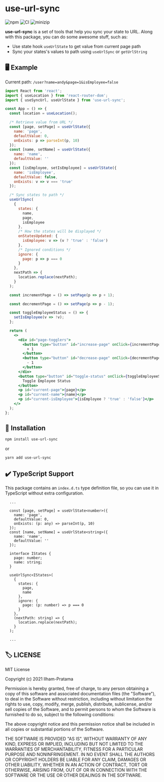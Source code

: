 # use-url-sync

![npm](https://img.shields.io/npm/v/use-url-sync) ![CI](https://github.com/Ilham-Pratama/use-url-sync/actions/workflows/main-ci.yml/badge.svg) ![minizip](https://badgen.net/bundlephobia/minzip/use-url-sync)

**use-url-sync** is a set of tools that help you sync your state to URL.
Along with this package, you can do some awesome stuff, such as:

- Use state hook `useUrlState` to get value from current page path
- Sync your states's values to path using `useUrlSync` or `getUrlString`

## 🖥️ Example

Current path: `/user?name=andy&page=1&isEmployee=false`

```jsx
import React from 'react';
import { useLocation } from 'react-router-dom';
import { useSyncUrl, useUrlState } from 'use-url-sync';

const App = () => {
  const location = useLocation();

  /* Retrieve value from URL */
  const [page, setPage] = useUrlState({
    name: 'page',
    defaultValue: 0,
    onExists: p => parseInt(p, 10)
  });
  const [name, setName] = useUrlState({
    name: 'name',
    defaultValue: ''
  });
  const [isEmployee, setIsEmployee] = useUrlState({
    name: 'isEmployee',
    defaultValue: false,
    onExists: v => v === 'true'
  });

  /* Sync states to path */
  useUrlSync(
    {
      states: {
        name,
        page,
        isEmployee
      },
      /* How the states will be displayed */
      onStatesUpdated: {
        isEmployee: v => (v ? 'true' : 'false')
      },
      /* Ignored conditions */
      ignore: {
        page: p => p === 0
      }
    },
    nextPath => {
      location.replace(nextPath);
    }
  );

  const incrementPage = () => setPage(p => p + 1);

  const decrementPage = () => setPage(p => p - 1);

  const toggleEmployeeStatus = () => {
    setIsEmployee(v => !v);
  };

  return (
    <>
      <div id="page-togglers">
        <button type="button" id="increase-page" onClick={incrementPage}>
          + 1
        </button>
        <button type="button" id="decrease-page" onClick={decrementPage}>
          - 1
        </button>
      </div>
      <button type="button" id="toggle-status" onClick={toggleEmployeeStatus}>
        Toggle Employee Status
      </button>
      <p id="current-page">{page}</p>
      <p id="current-name">{name}</p>
      <p id="current-isEmployee">{isEmployee ? 'true' : 'false'}</p>
    </>
  );
};
```

## 💾 Installation

```sh
npm install use-url-sync
```

or

```sh
yarn add use-url-sync
```

## ✔️ TypeScript Support

This package contains an `index.d.ts` type definition file, so you can use it in TypeScript without extra configuration.

```tsx
  ...

  const [page, setPage] = useUrlState<number>({
    name: 'page',
    defaultValue: 0,
    onExists: (p: any) => parseInt(p, 10)
  });
  const [name, setName] = useUrlState<string>({
    name: 'name',
    defaultValue: ''
  });

  interface IStates {
    page: number;
    name: string;
  }

  useUrlSync<IStates>(
    {
      states: {
        page,
        name
      },
      ignore: {
        page: (p: number) => p === 0
      }
    },
    (nextPath: string) => {
      location.replace(nextPath);
    }
  );

  ...
```

## 🏷️ LICENSE

MIT License

Copyright (c) 2021 Ilham-Pratama

Permission is hereby granted, free of charge, to any person obtaining a copy
of this software and associated documentation files (the "Software"), to deal
in the Software without restriction, including without limitation the rights
to use, copy, modify, merge, publish, distribute, sublicense, and/or sell
copies of the Software, and to permit persons to whom the Software is
furnished to do so, subject to the following conditions:

The above copyright notice and this permission notice shall be included in all
copies or substantial portions of the Software.

THE SOFTWARE IS PROVIDED "AS IS", WITHOUT WARRANTY OF ANY KIND, EXPRESS OR
IMPLIED, INCLUDING BUT NOT LIMITED TO THE WARRANTIES OF MERCHANTABILITY,
FITNESS FOR A PARTICULAR PURPOSE AND NONINFRINGEMENT. IN NO EVENT SHALL THE
AUTHORS OR COPYRIGHT HOLDERS BE LIABLE FOR ANY CLAIM, DAMAGES OR OTHER
LIABILITY, WHETHER IN AN ACTION OF CONTRACT, TORT OR OTHERWISE, ARISING FROM,
OUT OF OR IN CONNECTION WITH THE SOFTWARE OR THE USE OR OTHER DEALINGS IN THE
SOFTWARE.
